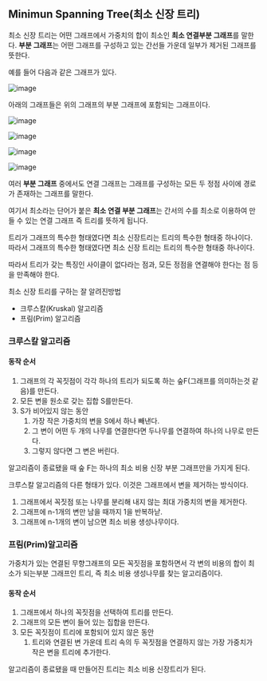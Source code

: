 ## Minimun Spanning Tree(최소 신장 트리)

최소 신장 트리는 어떤 그래프에서 가중치의 합이 최소인 **최소 연결부분 그래프**를 말한다. **부분 그래프**는 어떤 그래프를 구성하고 있는 간선들 가운데 일부가 제거된 그래프를 뜻한다.


예를 들어 다음과 같은 그래프가 있다.


![image](https://user-images.githubusercontent.com/51642448/131949023-58ac8f50-fa63-4229-b565-8553b4beb0b7.png)

아래의 그래프들은 위의 그래프의 부분 그래프에 포함되는 그래프이다.


![image](https://user-images.githubusercontent.com/51642448/131949088-95dcad8b-b509-4285-a37d-d1fe4e38dfd2.png)


![image](https://user-images.githubusercontent.com/51642448/131949112-5a3cfa82-c2b6-4558-82de-41ee9299e5f3.png)



![image](https://user-images.githubusercontent.com/51642448/131949134-ebd115ab-7b93-45a4-a9ad-61117950c540.png)


![image](https://user-images.githubusercontent.com/51642448/131949163-54dc3767-163a-4945-86f4-6cdaf95bac3d.png)



여러 **부분 그래프** 중에서도 연결 그래프는 그래프를 구성하는 모든 두 정점 사이에 경로가 존재하는 그래프를 말한다.

여기서 최소라는 단어가 붙은 **최소 연결 부분 그래프**는 간서의 수를 최소로 이용하여 만들 수 있는 연결 그래프 즉 트리를 뜻하게 됩니다. 

트리가 그래프의 특수한 형태였다면 최소 신장트리는 트리의 특수한 형태중 하나이다. 따라서 그래프의 특수한 형태였다면 최소 신장 트리는 트리의 특수한 형태중 하나이다.

따라서 트리가 갖는 특징인 사이클이 없다라는 점과, 모든 정점을 연결해야 한다는 점 등을 만족해야 한다.


최소 신장 트리를 구하는 잘 알려진방법
- 크루스칼(Kruskal) 알고리즘
- 프림(Prim) 알고리즘



### 크루스칼 알고리즘



#### 동작 순서

1. 그래프의 각 꼭짓점이 각각 하나의 트리가 되도록 하는 숲F(그래프를 의미하는것 같음)를 만든다. 
2. 모든 변을 원소로 갖는 집합 S를만든다.
3. S가 비어있지 않는 동안
   1. 가장 작은 가중치의 변을 S에서 하나 빼낸다.
   2. 그 변이 어떤 두 개의 나무를 연결한다면 두나무를 연결하여 하나의 나무로 만든다.
   3. 그렇지 않다면 그 변은 버린다.



알고리즘이 종료됐을 때 숲 F는 하나의 최소 비용 신장 부분 그래프만을 가지게 된다. 

크루스칼 알고리즘의 다른 형태가 있다. 이것은 그래프에서 변을 제거하는 방식이다.

1. 그래프에서 꼭짓점 또는 나무를 분리해 내지 않는 최대 가중치의 변을 제거한다.
2. 그래프에 n-1개의 변만 남을 때까지 1을 반복하낟.
3. 그래프에 n-1개의 변이 남으면 최소 비용 생성나무이다.



### 프림(Prim)알고리즘

가중치가 있는 연결된 무향그래프의 모든 꼭짓점을 포함하면서 각 변의 비용의 합이 최소가 되는부분 그래프인 트리, 즉 최소 비용 생성나무를 찾는 알고리즘이다. 



#### 동작 순서

1. 그래프에서 하나의 꼭짓점을 선택하여 트리를 만든다.
2. 그래프의 모든 변이 들어 있는 집합을 만든다.
3. 모든 꼭짓점이 트리에 포함되어 있지 않은 동안
   1. 트리와 연결된 변 가운데 트리 속의 두 꼭짓점을 연결하지 않는 가장 가중치가 작은 변을 트리에 추가한다. 

알고리즘이 종료됐을 때 만들어진 트리는 최소 비용 신장트리가 된다.